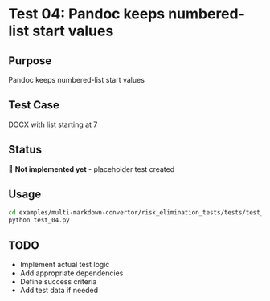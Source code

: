 # Test 04: Pandoc keeps numbered-list start values

## Purpose
Pandoc keeps numbered-list start values

## Test Case
DOCX with list starting at 7

## Status
🚧 **Not implemented yet** - placeholder test created

## Usage
```bash
cd examples/multi-markdown-convertor/risk_elimination_tests/tests/test_04_pandoc_numbered_lists
python test_04.py
```

## TODO
- Implement actual test logic
- Add appropriate dependencies
- Define success criteria
- Add test data if needed
